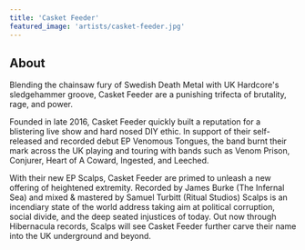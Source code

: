 ```yaml
---
title: 'Casket Feeder'
featured_image: 'artists/casket-feeder.jpg'
---
```


## About


Blending the chainsaw fury of Swedish Death Metal with UK Hardcore's sledgehammer groove, Casket Feeder are a punishing trifecta of brutality, rage, and power.

Founded in late 2016, Casket Feeder quickly built a reputation for a blistering live show and hard nosed DIY ethic. In support of their self- released and recorded debut EP Venomous Tongues, the band burnt their mark across the UK playing and touring with bands such as Venom Prison, Conjurer, Heart of A Coward, Ingested, and Leeched.

With their new EP Scalps, Casket Feeder are primed to unleash a new offering of heightened extremity. Recorded by James Burke (The Infernal Sea) and mixed & mastered by Samuel Turbitt (Ritual Studios) Scalps is an incendiary state of the world address taking aim at political corruption, social divide, and the deep seated injustices of today. Out now through Hibernacula records, Scalps will see Casket Feeder further carve their name into the UK underground and beyond.

